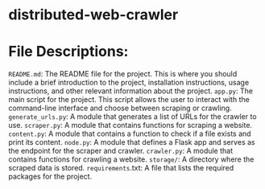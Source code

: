 # distributed-web-crawler

# File Descriptions:

`README.md`: The README file for the project. This is where you should include a brief introduction to the project, installation instructions, usage instructions, and other relevant information about the project.
`app.py`: The main script for the project. This script allows the user to interact with the command-line interface and choose between scraping or crawling.
`generate_urls.py`: A module that generates a list of URLs for the crawler to use.
`scraper.py`: A module that contains functions for scraping a website.
`content.py`: A module that contains a function to check if a file exists and print its content.
`node.py`: A module that defines a Flask app and serves as the endpoint for the scraper and crawler.
`crawler.py`: A module that contains functions for crawling a website.
`storage/`: A directory where the scraped data is stored.
`requirements`.txt: A file that lists the required packages for the project.
